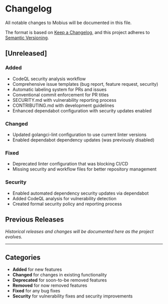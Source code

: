# Changelog

All notable changes to Mobius will be documented in this file.

The format is based on [Keep a Changelog](https://keepachangelog.com/en/1.0.0/),
and this project adheres to [Semantic Versioning](https://semver.org/spec/v2.0.0.html).

## [Unreleased]

### Added
- CodeQL security analysis workflow
- Comprehensive issue templates (bug report, feature request, security)
- Automatic labeling system for PRs and issues
- Conventional commit enforcement for PR titles
- SECURITY.md with vulnerability reporting process
- CONTRIBUTING.md with development guidelines
- Enhanced dependabot configuration with security updates enabled

### Changed
- Updated golangci-lint configuration to use current linter versions
- Enabled dependabot dependency updates (was previously disabled)

### Fixed
- Deprecated linter configuration that was blocking CI/CD
- Missing security and workflow files for better repository management

### Security
- Enabled automated dependency security updates via dependabot
- Added CodeQL analysis for vulnerability detection
- Created formal security policy and reporting process

## Previous Releases

*Historical releases and changes will be documented here as the project evolves.*

---

## Categories

- **Added** for new features
- **Changed** for changes in existing functionality  
- **Deprecated** for soon-to-be removed features
- **Removed** for now removed features
- **Fixed** for any bug fixes
- **Security** for vulnerability fixes and security improvements